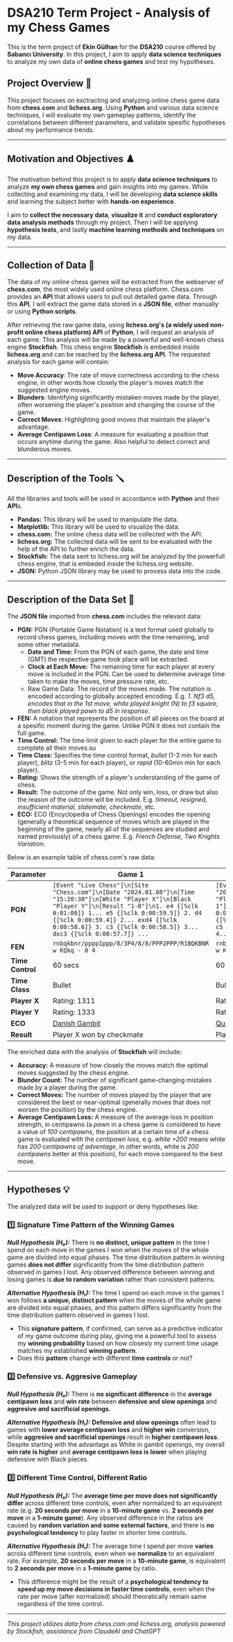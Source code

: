 # DSA210 Term Project - Analysis of my Chess Games

This is the term project of **Ekin Gülhan** for the **DSA210** course offered by **Sabancı University**. In this project, I aim to apply **data science techniques** to analyze my own data of **online chess games** and test my hypotheses.


## Project Overview 🔗

This project focuses on exctracting and analyzing online chess game data from **chess.com** and **lichess.org**. Using **Python** and various data science techniques, I will evaluate my own gameplay patterns, identify the correlations between different parameters, and validate spesific hypotheses about my performance trends.

---

## Motivation and Objectives ♟️

The motivation behind this project is to apply **data science techniques** to analyze **my own chess games** and gain insights into my games. While collecting and examining my data, I will be developing **data science skills** and learning the subject better with **hands-on experience**. 

I aim to **collect the necessary data**, **visualize it** and **conduct exploratory data analysis methods** through my project. Then I will be applying **hypothesis tests**, and lastly **machine learning methods and techniques** on my data.

---

## Collection of Data 🔎

The data of my online chess games will be extracted from the webserver of **chess.com**, the most widely used online chess platform. Chess.com provides an **API** that allows users to pull out detailed game data. Through this **API**, I will extract the game data stored in a **JSON file**, either manually or using **Python scripts**. 

After retrieving the raw game data, using **lichess.org's (a widely used non-profit online chess platform) API** of **Python**, I will request an analysis of each game. This analysis will be made by a powerful and well-known chess engine **Stockfish**. This chess engine **Stockfish** is embedded inside **lichess.org** and can be reached by the **lichess.org API**. The requested analysis for each game will contain:
- **Move Accuracy**: The rate of move correctness according to the chess engine, in other words how closely the player's moves match the suggested engine moves.
- **Blunders**: Identifying significantly mistaken moves made by the player, often worsening the player's position and changing the course of the game.
- **Correct Moves**: Highlighting good moves that maintain the player's advantage.
- **Average Centipawn Loss**: A measure for evaluating a position that occurs anytime during the game. Also helpful to detect correct and blunderous moves.

---

## Description of the Tools 🪛

All the libraries and tools will be used in accordance with **Python** and their **API**s.

- **Pandas:** This library will be used to manipulate the data.
- **Matplotlib:** This library will be used to visualize the data.
- **chess.com:** The online chess data will be collected with the API.
- **lichess.org:** The collected data will be sent to be evaluated with the help of the API to further enrich the data.
- **Stockfish:** The data sent to lichess.org will be analyzed by the powerfull chess engine, that is embeded inside the lichess.org website.
- **JSON:** Python JSON library may be used to process data into the code.  


---

## Description of the Data Set 📝

The **JSON file** imported from **chess.com** includes the relevant data:

- **PGN:** PGN (Portable Game Notation) is a text format used globally to record chess games, including moves with the time remaining, and some other metadata.
  - **Date and Time:** From the PGN of each game, the date and time (GMT) the respective game took place will be extracted.
  - **Clock at Each Move:** The remaining time for each player at every move is included in the PGN. Can be used to determine average time taken to make the moves, time pressure rate, etc.
  - Raw Game Data: The record of the moves made. The notation is encoded according to globally accepted encoding. E.g. *1. Nf3 d5, encodes that in the 1st move, white played knight (N) to f3 square, then black played pawn to d5 in response*.
- **FEN:** A notation that represents the position of all pieces on the board at a spesific moment during the game. Unlike PGN it does not contain the full game.
- **Time Control:** The time limit given to each player for the entire game to complete all their moves.su
- **Time Class:** Specifies the time control format, *bullet* (1-3 min for each player), *blitz* (3-5 min for each player), or *rapid* (10-60min min for each player).
- **Rating:** Shows the strength of a player's understanding of the game of chess.
- **Result:** The outcome of the game. Not only win, loss, or draw but also the reason of the outcome will be included. E.g. *timeout, resigned, insufficient material, stalemate, checkmate*, etc.
- **ECO:** ECO (Encyclopedia of Chess Openings) encodes the opening (generally a theoretical sequence of moves which are played in the beginning of the game, nearly all of the sequences are studied and named previously) of a chess game. E.g. *French Defense, Two Knights Variation*.

Below is an example table of chess.com's raw data:
                               
| Parameter        | Game 1                                                       | Game 2                                                       |
|------------------|--------------------------------------------------------------|--------------------------------------------------------------|
| **PGN**          | `[Event "Live Chess"]\n[Site "Chess.com"]\n[Date "2024.01.08"]\n[Time "15:20:30"]\n[White "Player X"]\n[Black "Player Y"]\n[Result "1-0"]\n1. e4 {[%clk 0:01:00]} 1... e5 {[%clk 0:00:59.5]} 2. d4 {[%clk 0:00:59.4]} 2... exd4 {[%clk 0:00:58.6]} 3. c3 {[%clk 0:00:58.5]} 3... dxc3 {[%clk 0:00:57.7]} ...` | `[Event "Live Chess"]\n[Site "Chess.com"]\n[Date "2024.01.08"]\n[Time "15:35:10"]\n[White "Player X"]\n[Black "Player Y"]\n[Result "0-1"]\n1. d4 {[%clk 0:01:00]} 1... e6 {[%clk 0:00:59.7]} 2. e3 {[%clk 0:00:59.9]} 2... d5 {[%clk 0:00:59]} 3. c4 {[%clk 0:00:59.8]} 3... c5 {[%clk 0:00:57.6]} 4. Qb3 {[%clk 0:00:59.4]} 4... Nc6 {[%clk 0:00:56.6]} ...` |
| **FEN**          | `rnbqkbnr/pppp1ppp/8/3P4/8/8/PPP2PPP/R1BQKBNR w KQkq - 0 4`   | `rnbqkbnr/ppp1pppp/8/3P4/3N4/8/PPP1PPPP/R1BQKBNR w KQkq - 0 4`   |
| **Time Control** | 60 secs                                                           | 60 secs                                                           |
| **Time Class**   | Bullet                                                       | Bullet                                                       |
| **Player X**     | Rating: 1311                                                  | Rating: 1307                                                  |
| **Player Y**     | Rating: 1333                                                  | Rating: 1303                                                  |
| **ECO**          | [Danish Gambit](https://www.chess.com/openings/Danish-Gambit-3...dxc3) | [Queen's Gambit Declined](https://www.chess.com/openings/Queens-Gambit-Declined-3.e3) |
| **Result**  | Player X won by checkmate                                    | Player Y won on time                                         |




The enriched data with the analysis of **Stockfish** will include:

- **Accuracy:** A measure of how closely the moves match the optimal moves suggested by the chess engine.
- **Blunder Count:** The number of significant game-changing mistakes made by a player during the game.
- **Correct Moves:** The number of moves played by the player that are considered the best or near-optimal (generally moves that does not worsen the position) by the chess engine.
- **Average Centipawn Loss:** A measure of the average loss in position strength, in centipawns (a *pawn* in a chess game is considered to have a value of *100 centipawns*, the position at a certain time of a chess game is evaluated with the *centipawn loss*, e.g. *white +200* means white has *200 centipawns of adventage*, in other words, white is *200 centipawns* better at this position), for each move compared to the best move.

---

## Hypotheses 💡

The analyzed data will be used to support or deny hypotheses like:

### 1️⃣ Signature Time Pattern of the Winning Games

***Null Hypothesis (H₀):*** There is **no distinct, unique pattern** in the time I spend on each move in the games I won when the moves of the whole game are divided into equal phases. The time distribution pattern in winning games **does not differ** significantly from the time distribution pattern observed in games I lost. Any observed difference between winning and losing games is **due to random variation** rather than consistent patterns.

***Alternative Hypothesis (H₁):*** The time I spend on each move in the games I won follows **a unique, distinct pattern** when the moves of the whole game are divided into equal phases, and this pattern differs significantly from the time distribution pattern observed in games I lost. 

- This **signature pattern**, if confirmed, can serve as a predictive indicator of my game outcome during play, giving me a powerful tool to assess my **winning probability** based on how closesly my current time usage matches my established **winning pattern**.
- Does this **pattern** change with different **time controls** or not?

### 2️⃣ Defensive vs. Aggresive Gameplay

***Null Hypothesis (H₀):*** There is **no significant difference** in the **average centipawn loss** and **win rate** between **defensive and slow openings** and **aggresive and sacrificial openings**.

***Alternative Hypothesis (H₁):*** **Defensive and slow openings** often lead to games with **lower average centipawn loss** and **higher win** conversion, while **aggresive and sacrificial openings** result in **higher centipawn loss**. Despite starting with the advantage as White in gambit openings, my overall **win rate is higher** and **average centipawn loss is lower** when playing defensive with Black pieces.

### 3️⃣ Different Time Control, Different Ratio

***Null Hypothesis (H₀):*** The **average time per move does not significantly differ** across different time controls, even after normalized to an equivalent rate (e.g. **20 seconds per move** in a **10-minute game** vs. **2 seconds per move** in a **1-minute game**). Any observed difference in the ratios are caused by **random variation and some external factors**, and there is **no psychological tendency** to play faster in shorter time controls.

***Alternative Hypothesis (H₁):*** The average time I spend per move **varies** across different time controls, even when we **normalize** to an equivalent rate. For example, **20 seconds per move** in a **10-minute game**, is equivalent to **2 seconds per move** in a **1-minute game** by ratio.

- This difference might be the result of a **psychological tendency to speed up my move decisions in faster time controls**, even when the rate per move (after normalized) should theoratically remain same regardless of the time control.

---
*This project utilizes data from chess.com and lichess.org, analysis powered by Stockfish, assistance from ClaudeAI and ChatGPT*

